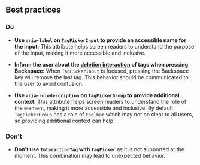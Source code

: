 ## Best practices

### Do

- **Use `aria-label` on `TagPickerInput` to provide an accessible name for the input:** This attribute helps screen readers to understand the purpose of the input, making it more accessible and inclusive.

- **Inform the user about the [deletion interaction](https://github.com/microsoft/fluentui/issues/31165) of tags when pressing Backspace:** When `TagPickerInput` is focused, pressing the Backspace key will remove the last tag. This behavior should be communicated to the user to avoid confusion.

- **Use `aria-roledescription` on `TagPickerGroup` to provide additional context:** This attribute helps screen readers to understand the role of the element, making it more accessible and inclusive. By default `TagPickerGroup` has a role of `toolbar` which may not be clear to all users, so providing additional context can help.

### Don't

- **Don't use `InteractionTag` with `TagPicker`** as it is not supported at the moment. This combination may lead to unexpected behavior.
